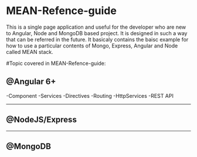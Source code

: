 # MEAN-Refence-guide
This is a single page application and useful for the developer who are new to Angular, Node and MongoDB based project. It is designed in such a way that can be referred in the future. It basicaly contains the baisc example for how to use a particular contents of Mongo, Express, Angular and Node called MEAN stack.

#Topic covered in MEAN-Refence-guide:

@Angular 6+
------------------
-Component
-Services
-Directives
-Routing
-HttpServices
-REST API


------------------
@NodeJS/Express
------------------

------------------
@MongoDB
------------------
